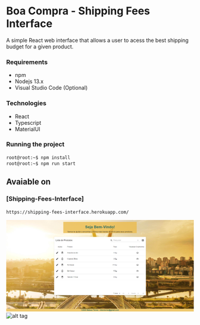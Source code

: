 # Boa Compra - Shipping Fees Interface

A simple React web interface that allows a user to acess the best shipping budget for a given product.

### Requirements
- npm
- Nodejs 13.x
- Visual Studio Code (Optional)

### Technologies
- React
- Typescript
- MaterialUI

### Running the project
```console
root@root:~$ npm install
root@root:~$ npm run start
```

## Avaiable on
### [Shipping-Fees-Interface]
```
https://shipping-fees-interface.herokuapp.com/
```
![alt tag](https://github.com/MateusVT/BC-Shipping-Fees-Interface/blob/master/public/img/interface.png)
![alt tag](https://github.com/MateusVT/BC-Shipping-Fees-Interface/blob/master/public/img/interface-orçamentos.png)

